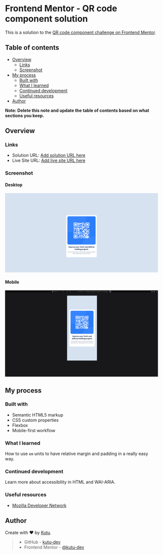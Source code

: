 # Frontend Mentor - QR code component solution

This is a solution to the [QR code component challenge on Frontend Mentor](https://www.frontendmentor.io/challenges/qr-code-component-iux_sIO_H).

## Table of contents

- [Overview](#overview)
  - [Links](#links)
  - [Screenshot](#screenshot)
- [My process](#my-process)
  - [Built with](#built-with)
  - [What I learned](#what-i-learned)
  - [Continued development](#continued-development)
  - [Useful resources](#useful-resources)
- [Author](#author)

**Note: Delete this note and update the table of contents based on what sections you keep.**

## Overview

### Links

- Solution URL: [Add solution URL here](https://your-solution-url.com)
- Live Site URL: [Add live site URL here](https://your-live-site-url.com)

### Screenshot

#### Desktop
![](./assets/screenshots/desktop.png)

#### Mobile
![](./assets/screenshots/mobile.png)

## My process

### Built with

- Semantic HTML5 markup
- CSS custom properties
- Flexbox
- Mobile-first workflow

### What I learned

How to use `em` units to have relative margin and padding in a really easy way.

### Continued development

Learn more about accessibility in HTML and WAI-ARIA.

### Useful resources

- [ Mozilla Developer Network ](https://developer.mozilla.org/es/)

## Author

Create with :heart: by [Kutu](https://github.com/kutu-dev).

> - GitHub - [kutu-dev](https://github.com/kutu-dev)
> - Frontend Mentor - [@kutu-dev](https://www.frontendmentor.io/profile/kutu-dev)
